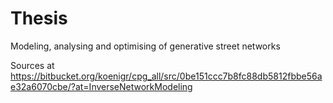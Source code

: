 # Thesis
Modeling, analysing and optimising of generative street networks

Sources at
https://bitbucket.org/koenigr/cpg_all/src/0be151ccc7b8fc88db5812fbbe56ae32a6070cbe/?at=InverseNetworkModeling
